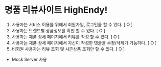 # 명품 리뷰사이트 HighEndy!
1. 사용자는 서비스 이용을 위해서 회원가입, 로그인을 할 수 있다. [ O ]
2. 사용자는 브랜드별 상품정보를 확인 할 수 있다. [ O ]
3. 사용자는 제품 상세 페이지에서 리뷰를 작성 할 수 있다. [ O ]
4. 사용자는 제품 상세 페이지에서 자신이 작성한 댓글을 수정/삭제가 가능하다. [ O ]
5. 비회원 사용자는 리뷰 조회 및 시즌상품 조회만 할 수 있다. [ O ]
* Mock Server 사용
